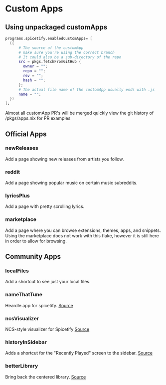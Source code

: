 # Custom Apps

## Using unpackaged customApps
```nix
programs.spicetify.enabledCustomApps= [
  ({
      # The source of the customApp
      # make sure you're using the correct branch
      # It could also be a sub-directory of the repo
      src = pkgs.fetchFromGitHub {
        owner = "";
        repo = "";
        rev = "";
        hash = "";
      };
      # The actual file name of the customApp usually ends with .js
      name = "";
  })
];
```

Almost all customApp PR's will be merged quickly
view the git history of /pkgs/apps.nix for PR examples


## Official Apps

### newReleases
Add a page showing new releases from artists you follow.

### reddit
Add a page showing popular music on certain music subreddits.

### lyricsPlus
Add a page with pretty scrolling lyrics.

### marketplace
Add a page where you can browse extensions, themes, apps, and snippets. Using the marketplace does not work with this flake, however it is still here in order to allow for browsing.

## Community Apps

### localFiles
Add a shortcut to see just your local files.

### nameThatTune
Heardle.app for spicetify. [Source](https://github.com/theRealPadster/name-that-tune)

### ncsVisualizer
NCS-style visualizer for Spicetify [Source](https://github.com/Konsl/spicetify-ncs-visualizer)

### historyInSidebar 
Adds a shortcut for the "Recently Played" screen to the sidebar. [Source](https://github.com/Bergbok/Spicetify-Creations)

### betterLibrary 
Bring back the centered library. [Source](https://github.com/Sowgro/betterLibrary)
